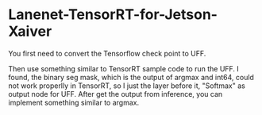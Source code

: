 # Lanenet-TensorRT-for-Jetson-Xaiver

You first need to convert the Tensorflow check point to UFF. 

Then use something similar to TensorRT sample code to run the UFF. I found, the binary seg mask, which is the output of argmax and int64, could not work properlly in TensorRT, so I just the layer before it, "Softmax" as output node for UFF. 
After get the output from inference, you can implement something similar to argmax. 

